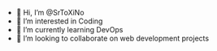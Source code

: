 - 👋 Hi, I’m @SrToXiNo
- 👀 I’m interested in Coding
- 🌱 I’m currently learning DevOps
- 💞️ I’m looking to collaborate on web development projects

<!---
SrToXiNo/SrToXiNo is a ✨ special ✨ repository because its `README.md` (this file) appears on your GitHub profile.
You can click the Preview link to take a look at your changes.
--->
